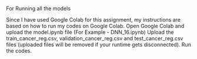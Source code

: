 
For Running all the models

Since I have used Google Colab for this assignment, my instructions are based on how to run my codes on Google Colab.
Open Google Colab and upload the model.ipynb file (For Example - DNN_16.ipynb)
Upload the train_cancer_reg.csv,  validation_cancer_reg.csv and test_cancer_reg.csv files (uploaded files will be removed if your runtime gets disconnected).
Run the codes.
